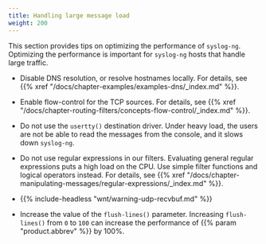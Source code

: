 ```yaml
---
title: Handling large message load
weight: 200
---
```

<!-- DISCLAIMER: This file is based on the syslog-ng Open Source Edition documentation https://github.com/balabit/syslog-ng-ose-guides/commit/2f4a52ee61d1ea9ad27cb4f3168b95408fddfdf2 and is used under the terms of The syslog-ng Open Source Edition Documentation License. The file has been modified by Axoflow. -->

This section provides tips on optimizing the performance of `syslog-ng`. Optimizing the performance is important for `syslog-ng` hosts that handle large traffic.

- Disable DNS resolution, or resolve hostnames locally. For details, see {{% xref "/docs/chapter-examples/examples-dns/_index.md" %}}.

- Enable flow-control for the TCP sources. For details, see {{% xref "/docs/chapter-routing-filters/concepts-flow-control/_index.md" %}}.

- Do not use the `usertty()` destination driver. Under heavy load, the users are not be able to read the messages from the console, and it slows down `syslog-ng`.

- Do not use regular expressions in our filters. Evaluating general regular expressions puts a high load on the CPU. Use simple filter functions and logical operators instead. For details, see {{% xref "/docs/chapter-manipulating-messages/regular-expressions/_index.md" %}}.

- {{% include-headless "wnt/warning-udp-recvbuf.md" %}}

- Increase the value of the `flush-lines()` parameter. Increasing `flush-lines()` from `0` to `100` can increase the performance of {{% param "product.abbrev" %}} by 100%.
